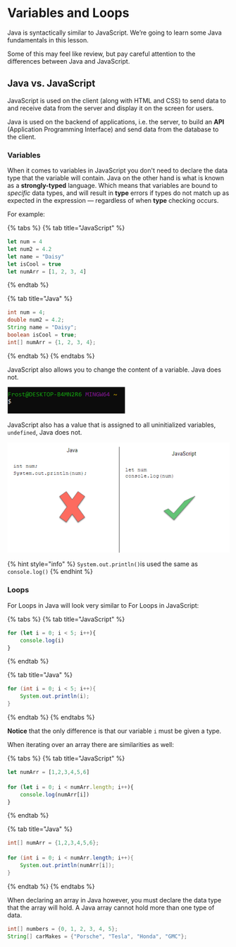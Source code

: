 # Variables and Loops

Java is syntactically similar to JavaScript. We’re going to learn some Java fundamentals in this lesson.

Some of this may feel like review, but pay careful attention to the differences between Java and JavaScript.

## Java vs. JavaScript

JavaScript is used on the client \(along with HTML and CSS\) to send data to and receive data from the server and display it on the screen for users.

Java is used on the backend of applications, i.e. the server, to build an **API** \(Application Programming Interface\) and send data from the database to the client.

### Variables

When it comes to variables in JavaScript you don't need to declare the data type that the variable will contain. Java on the other hand is what is known as a **strongly-typed** language. Which means that variables are bound to _specific_ data types, and will result in **type** errors if types do not match up as expected in the expression — regardless of when **type** checking occurs.

For example:

{% tabs %}
{% tab title="JavaScript" %}
```javascript
let num = 4 
let num2 = 4.2
let name = "Daisy"
let isCool = true
let numArr = [1, 2, 3, 4]
```
{% endtab %}

{% tab title="Java" %}
```java
int num = 4;
double num2 = 4.2;
String name = "Daisy";
boolean isCool = true;
int[] numArr = {1, 2, 3, 4};
```
{% endtab %}
{% endtabs %}

JavaScript also allows you to change the content of a variable. Java does not.

![](../../.gitbook/assets/image%20%2836%29.png)

JavaScript also has a value that is assigned to all uninitialized variables, `undefined`, Java does not.

![](../../.gitbook/assets/image%20%2855%29.png)

{% hint style="info" %}
`System.out.println()`is used the same as `console.log()`
{% endhint %}

### Loops

For Loops in Java will look very similar to For Loops in JavaScript:

{% tabs %}
{% tab title="JavaScript" %}
```javascript
for (let i = 0; i < 5; i++){
    console.log(i)
}
```
{% endtab %}

{% tab title="Java" %}
```java
for (int i = 0; i < 5; i++){
    System.out.println(i);
}
```
{% endtab %}
{% endtabs %}

**Notice** that the only difference is that our variable `i` must be given a type.

When iterating over an array there are similarities as well:

{% tabs %}
{% tab title="JavaScript" %}
```javascript
let numArr = [1,2,3,4,5,6]

for (let i = 0; i < numArr.length; i++){
    console.log(numArr[i])
}
```
{% endtab %}

{% tab title="Java" %}
```java
int[] numArr = {1,2,3,4,5,6};

for (int i = 0; i < numArr.length; i++){
    System.out.println(numArr[i]);
}
```
{% endtab %}
{% endtabs %}

When declaring an array in Java however, you must declare the data type that the array will hold. A Java array cannot hold more than one type of data.

```java
int[] numbers = {0, 1, 2, 3, 4, 5};
String[] carMakes = {"Porsche", "Tesla", "Honda", "GMC"};
```


